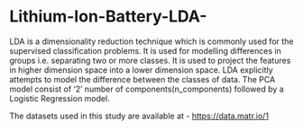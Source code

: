 # Lithium-Ion-Battery-LDA-
LDA is a dimensionality reduction technique which is commonly used for the supervised classification problems. It is used for modelling differences in groups i.e. separating two or more classes. It is used to project the features in higher dimension space into a lower dimension space. LDA explicitly attempts to model the difference between the classes of data. The PCA model consist of ‘2’ number of components(n_components) followed by a Logistic Regression model.

The datasets used in this study are available at - https://data.matr.io/1
